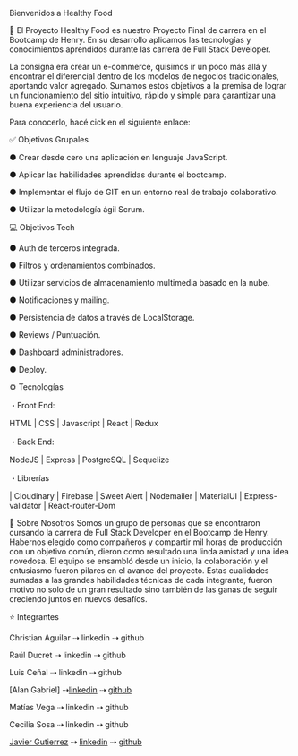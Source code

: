 Bienvenidos a Healthy Food
 
🚀 El Proyecto
Healthy Food es nuestro Proyecto Final de carrera en el Bootcamp de Henry. En su desarrollo aplicamos las tecnologías y conocimientos aprendidos durante las carrera de Full Stack Developer.

 
La consigna era crear un e-commerce, quisimos ir un poco más allá y encontrar el diferencial dentro de los modelos de negocios tradicionales, aportando valor agregado. Sumamos estos objetivos a la premisa de lograr un funcionamiento del sitio intuitivo, rápido y simple para garantizar una buena experiencia del usuario.

Para conocerlo, hacé cick en el siguiente enlace: 

✅ Objetivos Grupales

● Crear desde cero una aplicación en lenguaje JavaScript.

● Aplicar las habilidades aprendidas durante el bootcamp.

● Implementar el flujo de GIT en un entorno real de trabajo colaborativo.

● Utilizar la metodología ágil Scrum.
 
💻 Objetivos Tech

● Auth de terceros integrada.

● Filtros y ordenamientos combinados.

● Utilizar servicios de almacenamiento multimedia basado en la nube.

● Notificaciones y mailing.

● Persistencia de datos a través de LocalStorage.

● Reviews / Puntuación.

● Dashboard administradores.

● Deploy.
 
⚙ Tecnologías

・Front End:

HTML | CSS | Javascript | React | Redux 

・Back End:

NodeJS | Express | PostgreSQL | Sequelize

・Librerías

| Cloudinary | Firebase | Sweet Alert | Nodemailer | MaterialUI | Express-validator | React-router-Dom
 
🖤 Sobre Nosotros
Somos un grupo de personas que se encontraron cursando la carrera de Full Stack Developer en el Bootcamp de Henry. Habernos elegido como compañeros y compartir mil horas de producción con un objetivo común, dieron como resultado una linda amistad y una idea novedosa. 
El equipo se ensambló desde un inicio, la colaboración y el entusiasmo fueron pilares en el avance del proyecto. Estas cualidades sumadas a las grandes habilidades técnicas de cada integrante, fueron motivo no solo de un gran resultado sino también de las ganas de seguir creciendo juntos en nuevos desafíos.

⭐ Integrantes

Christian Aguilar ⇢ linkedin ⇢ github


Raúl Ducret ⇢ linkedin ⇢ github


Luis Ceñal ⇢ linkedin ⇢ github


[Alan Gabriel] ⇢[linkedin](https://www.linkedin.com/in/gabriel-pretel-2ab1551b7/) ⇢ [github](https://github.com/Gabipretel)

Matías Vega ⇢ linkedin ⇢ github


Cecilia Sosa ⇢ linkedin ⇢ github


[Javier Gutierrez](https://dkndrd.com) ⇢ [linkedin](https://www.linkedin.com/in/dukindroid) ⇢ [github](https://github.com/dukindroid)





